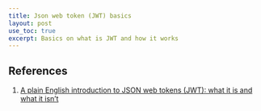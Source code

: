 ```yaml
---
title: Json web token (JWT) basics
layout: post
use_toc: true
excerpt: Basics on what is JWT and how it works
---
```


## 

## References
1. [A plain English introduction to JSON web tokens (JWT): what it is and what it isn’t](https://medium.com/ag-grid/a-plain-english-introduction-to-json-web-tokens-jwt-what-it-is-and-what-it-isnt-8076ca679843)